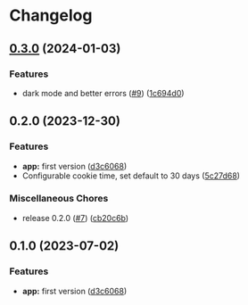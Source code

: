 # Changelog

## [0.3.0](https://github.com/whazor/stupid-auth/compare/v0.2.0...v0.3.0) (2024-01-03)


### Features

* dark mode and better errors ([#9](https://github.com/whazor/stupid-auth/issues/9)) ([1c694d0](https://github.com/whazor/stupid-auth/commit/1c694d0917076a7e4a1bd606264a4a596b250ce4))

## 0.2.0 (2023-12-30)


### Features

* **app:** first version ([d3c6068](https://github.com/whazor/stupid-auth/commit/d3c60680507e3ac6ad0348c59f5a3978569a548e))
* Configurable cookie time, set default to 30 days ([5c27d68](https://github.com/whazor/stupid-auth/commit/5c27d689b3c5dd9cdc785aaab0ef219ffe418d83))


### Miscellaneous Chores

* release 0.2.0 ([#7](https://github.com/whazor/stupid-auth/issues/7)) ([cb20c6b](https://github.com/whazor/stupid-auth/commit/cb20c6b6fe15121f71d7bdc7b0bcbfeb2da9eeaa))

## 0.1.0 (2023-07-02)


### Features

* **app:** first version ([d3c6068](https://github.com/whazor/stupid-auth/commit/d3c60680507e3ac6ad0348c59f5a3978569a548e))
